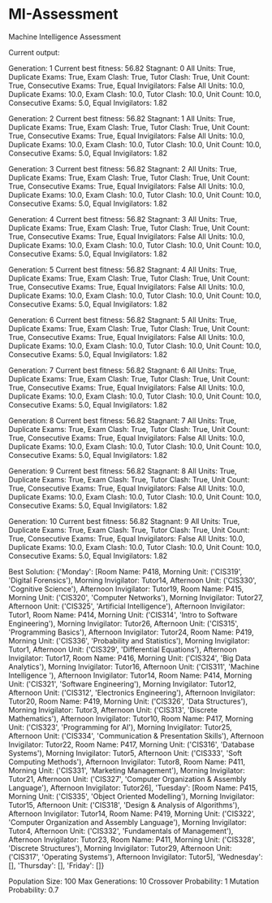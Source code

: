# MI-Assessment
Machine Intelligence Assessment


Current output:


Generation: 1    Current best fitness: 56.82     Stagnant: 0
All Units: True, Duplicate Exams: True, Exam Clash: True, Tutor Clash: True, Unit Count: True, Consecutive Exams: True, Equal Invigilators: False
All Units: 10.0, Duplicate Exams: 10.0, Exam Clash: 10.0, Tutor Clash: 10.0, Unit Count: 10.0, Consecutive Exams: 5.0, Equal Invigilators: 1.82


Generation: 2    Current best fitness: 56.82     Stagnant: 1
All Units: True, Duplicate Exams: True, Exam Clash: True, Tutor Clash: True, Unit Count: True, Consecutive Exams: True, Equal Invigilators: False
All Units: 10.0, Duplicate Exams: 10.0, Exam Clash: 10.0, Tutor Clash: 10.0, Unit Count: 10.0, Consecutive Exams: 5.0, Equal Invigilators: 1.82


Generation: 3    Current best fitness: 56.82     Stagnant: 2
All Units: True, Duplicate Exams: True, Exam Clash: True, Tutor Clash: True, Unit Count: True, Consecutive Exams: True, Equal Invigilators: False
All Units: 10.0, Duplicate Exams: 10.0, Exam Clash: 10.0, Tutor Clash: 10.0, Unit Count: 10.0, Consecutive Exams: 5.0, Equal Invigilators: 1.82


Generation: 4    Current best fitness: 56.82     Stagnant: 3
All Units: True, Duplicate Exams: True, Exam Clash: True, Tutor Clash: True, Unit Count: True, Consecutive Exams: True, Equal Invigilators: False
All Units: 10.0, Duplicate Exams: 10.0, Exam Clash: 10.0, Tutor Clash: 10.0, Unit Count: 10.0, Consecutive Exams: 5.0, Equal Invigilators: 1.82


Generation: 5    Current best fitness: 56.82     Stagnant: 4
All Units: True, Duplicate Exams: True, Exam Clash: True, Tutor Clash: True, Unit Count: True, Consecutive Exams: True, Equal Invigilators: False
All Units: 10.0, Duplicate Exams: 10.0, Exam Clash: 10.0, Tutor Clash: 10.0, Unit Count: 10.0, Consecutive Exams: 5.0, Equal Invigilators: 1.82


Generation: 6    Current best fitness: 56.82     Stagnant: 5
All Units: True, Duplicate Exams: True, Exam Clash: True, Tutor Clash: True, Unit Count: True, Consecutive Exams: True, Equal Invigilators: False
All Units: 10.0, Duplicate Exams: 10.0, Exam Clash: 10.0, Tutor Clash: 10.0, Unit Count: 10.0, Consecutive Exams: 5.0, Equal Invigilators: 1.82


Generation: 7    Current best fitness: 56.82     Stagnant: 6
All Units: True, Duplicate Exams: True, Exam Clash: True, Tutor Clash: True, Unit Count: True, Consecutive Exams: True, Equal Invigilators: False
All Units: 10.0, Duplicate Exams: 10.0, Exam Clash: 10.0, Tutor Clash: 10.0, Unit Count: 10.0, Consecutive Exams: 5.0, Equal Invigilators: 1.82


Generation: 8    Current best fitness: 56.82     Stagnant: 7
All Units: True, Duplicate Exams: True, Exam Clash: True, Tutor Clash: True, Unit Count: True, Consecutive Exams: True, Equal Invigilators: False
All Units: 10.0, Duplicate Exams: 10.0, Exam Clash: 10.0, Tutor Clash: 10.0, Unit Count: 10.0, Consecutive Exams: 5.0, Equal Invigilators: 1.82


Generation: 9    Current best fitness: 56.82     Stagnant: 8
All Units: True, Duplicate Exams: True, Exam Clash: True, Tutor Clash: True, Unit Count: True, Consecutive Exams: True, Equal Invigilators: False
All Units: 10.0, Duplicate Exams: 10.0, Exam Clash: 10.0, Tutor Clash: 10.0, Unit Count: 10.0, Consecutive Exams: 5.0, Equal Invigilators: 1.82


Generation: 10   Current best fitness: 56.82     Stagnant: 9
All Units: True, Duplicate Exams: True, Exam Clash: True, Tutor Clash: True, Unit Count: True, Consecutive Exams: True, Equal Invigilators: False
All Units: 10.0, Duplicate Exams: 10.0, Exam Clash: 10.0, Tutor Clash: 10.0, Unit Count: 10.0, Consecutive Exams: 5.0, Equal Invigilators: 1.82


Best Solution: {'Monday': [Room Name: P418, Morning Unit: ('CIS319', 'Digital Forensics'), Morning Invigilator: Tutor14, Afternoon Unit: ('CIS330', 'Cognitive Science'), Afternoon Invigilator: Tutor19, Room Name: P415, Morning Unit: ('CIS320', 'Computer Networks'), Morning Invigilator: Tutor27, Afternoon Unit: ('CIS325', 'Artificial Intelligence'), Afternoon Invigilator: Tutor1, Room Name: P414, Morning Unit: ('CIS314', 'Intro to Software Engineering'), Morning Invigilator: Tutor26, Afternoon Unit: ('CIS315', 'Programming Basics'), Afternoon Invigilator: Tutor24, Room Name: P419, Morning Unit: ('CIS336', 'Probability and Statistics'), Morning Invigilator: Tutor1, Afternoon Unit: ('CIS329', 'Differential Equations'), Afternoon Invigilator: Tutor17, Room Name: P416, Morning Unit: ('CIS324', 'Big Data Analytics'), Morning Invigilator: Tutor16, Afternoon Unit: ('CIS311', 'Machine Intelligence '), Afternoon Invigilator: Tutor14, Room Name: P414, Morning Unit: ('CIS321', 'Software Engineering'), Morning Invigilator: Tutor12, Afternoon Unit: ('CIS312', 'Electronics Engineering'), Afternoon Invigilator: Tutor20, Room Name: P419, Morning Unit: ('CIS326', 'Data Structures'), Morning Invigilator: Tutor3, Afternoon Unit: ('CIS313', 'Discrete Mathematics'), Afternoon Invigilator: Tutor10, Room 
Name: P417, Morning Unit: ('CIS323', 'Programming for AI'), Morning Invigilator: Tutor25, Afternoon Unit: ('CIS334', 'Communication & Presentation Skills'), Afternoon Invigilator: Tutor22, Room Name: P417, Morning Unit: ('CIS316', 'Database Systems'), Morning Invigilator: Tutor5, Afternoon Unit: ('CIS333', 'Soft Computing Methods'), Afternoon Invigilator: Tutor8, Room Name: P411, Morning Unit: ('CIS331', 'Marketing Management'), Morning Invigilator: Tutor21, Afternoon Unit: ('CIS327', 'Computer Organization & Assembly Language'), Afternoon Invigilator: Tutor26], 'Tuesday': [Room Name: P415, Morning Unit: ('CIS335', 'Object Oriented Modelling'), Morning Invigilator: Tutor15, Afternoon Unit: ('CIS318', 'Design & Analysis of Algorithms'), Afternoon Invigilator: Tutor14, Room Name: P419, Morning Unit: ('CIS322', 'Computer Organization and Assembly Language'), Morning Invigilator: Tutor4, Afternoon Unit: ('CIS332', 'Fundamentals of Management'), Afternoon Invigilator: Tutor23, Room Name: P411, Morning Unit: ('CIS328', 'Discrete Structures'), Morning Invigilator: Tutor29, Afternoon Unit: ('CIS317', 'Operating Systems'), Afternoon Invigilator: Tutor5], 'Wednesday': [], 'Thursday': [], 'Friday': []}


Population Size: 100
Max Generations: 10
Crossover Probability: 1
Mutation Probability: 0.7
